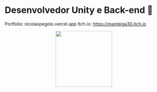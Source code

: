 # Desenvolvedor Unity e Back-end 🐸

Portfolio: nicolaspegolo.vercel.app
Itch.io: https://manteiga30.itch.io

<div align="center">
  <a href="https://github.com/Manteiga30">
  <img height="180em" src="https://github-readme-stats.vercel.app/api/top-langs/?username=Matrix3003&layout=compact&langs_count=7&theme=dark"/></a>
</div>
